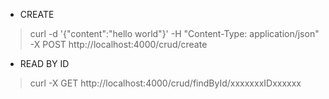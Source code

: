 * CREATE
> curl -d '{"content":"hello world"}' -H "Content-Type: application/json" -X POST http://localhost:4000/crud/create

* READ BY ID
> curl -X GET http://localhost:4000/crud/findById/xxxxxxxIDxxxxxx

